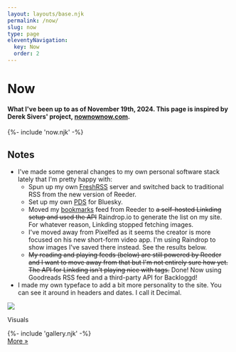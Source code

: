 ```yaml
---
layout: layouts/base.njk
permalink: /now/
slug: now
type: page
eleventyNavigation:
  key: Now
  order: 2
---
```


# Now

#### What I've been up to as of November 19th, 2024. This page is inspired by Derek Sivers' project, [nownownow.com](https://nownownow.com/about).

<div class="now-block">
	{%- include 'now.njk' -%}
</div>

## Notes

* I've made some general changes to my own personal software stack lately that I'm pretty happy with:
	* Spun up my own [FreshRSS](https://www.freshrss.org/) server and switched back to traditional RSS from the new version of Reeder.
	* Set up my own [PDS](https://github.com/bluesky-social/pds) for Bluesky.
	* Moved my [bookmarks](/#bookmarks-home) feed from Reeder to ~~a self-hosted Linkding setup and used the API~~ Raindrop.io to generate the list on my site. For whatever reason, Linkding stopped fetching images.
	* I've moved away from Pixelfed as it seems the creator is more focused on his new short-form video app. I'm using Raindrop to show images I've saved there instead. See the results below.
	* ~~My reading and playing feeds (below) are still powered by Reeder and I want to move away from that but I'm not entirely sure how yet. The API for Linkding isn't playing nice with tags.~~ Done! Now using Goodreads RSS feed and a third-party API for Backloggd!
* I made my own typeface to add a bit more personality to the site. You can see it around in headers and dates. I call it Decimal.

<div class="now-media-block">
	<div class="tumblr-block-header">
		<img src="/img/card-badge-images.png">
		<p class="block-heading-title">Visuals</p>
	</div>
	{%- include 'gallery.njk' -%}
	<div class="more-button-style"><a href="https://raindrop.io/crashthearcade/visuals-50066445">More »</a></div>
</div>
